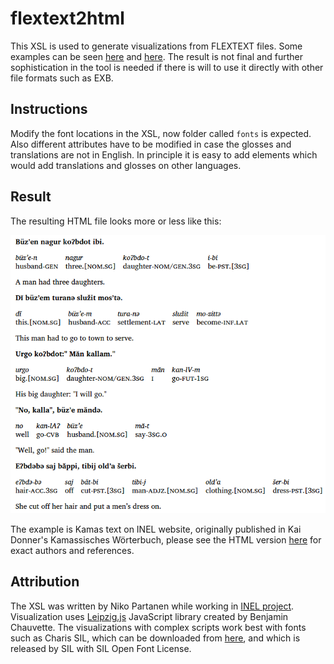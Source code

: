 # flextext2html

This XSL is used to generate visualizations from FLEXTEXT files. Some examples can be seen [here](https://inel.corpora.uni-hamburg.de/?page_id=652) and [here](https://inel.corpora.uni-hamburg.de/?page_id=649). The result is not final and further sophistication in the tool is needed if there is will to use it directly with other file formats such as EXB.

## Instructions

Modify the font locations in the XSL, now folder called `fonts` is expected. Also different attributes have to be modified in case the glosses and translations are not in English. In principle it is easy to add elements which would add translations and glosses on other languages.

## Result

The resulting HTML file looks more or less like this:

![](https://github.com/hzsk/flextext2html/raw/master/screenshot/kamas_example_screenshot.png)

The example is Kamas text on INEL website, originally published in Kai Donner's Kamassisches Wörterbuch, please see the HTML version [here](https://inel.corpora.uni-hamburg.de/?page_id=652) for exact authors and references.

## Attribution

The XSL was written by Niko Partanen while working in [INEL project](https://inel.corpora.uni-hamburg.de). Visualization uses [Leipzig.js](http://bdchauvette.net/leipzig.js/) JavaScript library created by Benjamin Chauvette. The visualizations with complex scripts work best with fonts such as Charis SIL, which can be downloaded from [here](http://software.sil.org/charis/), and which is released by SIL with SIL Open Font License.
